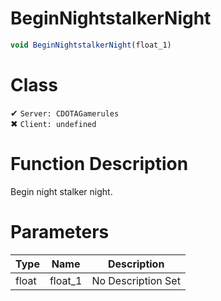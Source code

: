 # BeginNightstalkerNight
```js	
void BeginNightstalkerNight(float_1)
```
# Class
✔ `Server: CDOTAGamerules`  
✖ `Client: undefined`  

# Function Description
Begin night stalker night.
# Parameters
Type|Name|Description
--|--|--
float|float_1|No Description Set
